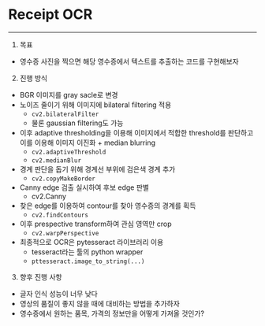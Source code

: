 # Receipt OCR

---

1. 목표

- 영수증 사진을 찍으면 해당 영수증에서 텍스트를 추출하는 코드를 구현해보자



2. 진행 방식

- BGR 이미지를 gray sacle로 변경
- 노이즈 줄이기 위해 이미지에 bilateral filtering 적용
  - `cv2.bilateralFilter`
  - 물론 gaussian filtering도 가능
- 이후 adaptive thresholding을 이용해 이미지에서 적합한 threshold를 판단하고 이를 이용해 이미지 이진화 + median blurring
  - `cv2.adaptiveThreshold`
  - `cv2.medianBlur`
- 경계 판단을 돕기 위해 경계선 부위에 검은색 경계 추가
  -  `cv2.copyMakeBorder`
- Canny edge 검출 실시하여 후보 edge 판별
  - cv2.Canny
- 찾은 edge를 이용하여 contour를 찾아 영수증의 경계를 획득
  - `cv2.findContours`
- 이후 prespective transform하여 관심 영역만 crop
  - `cv2.warpPerspective`
- 최종적으로 OCR은 pytesseract 라이브러리 이용
  - tesseract라는 툴의 python wrapper
  - `pttesseract.image_to_string(...)`



3. 향후 진행 사항

- 글자 인식 성능이 너무 낮다
- 영상의 품질이 좋지 않을 때에 대비하는 방법을 추가하자
- 영수증에서 원하는 품목, 가격의 정보만을 어떻게 가져올 것인가?